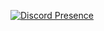 [![Discord Presence](https://lanyard-profile-readme.vercel.app/api/318412087883857922?theme=dark&bg=4d2b78&idleMessage=a)](https://discord.com/users/318412087883857922)
